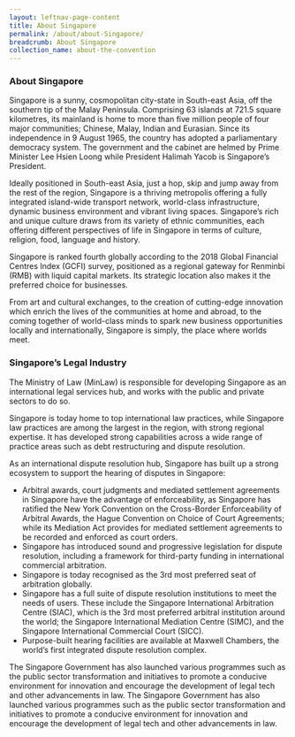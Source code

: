 ```yaml
---
layout: leftnav-page-content
title: About Singapore
permalink: /about/about-Singapore/
breadcrumb: About Singapore
collection_name: about-the-convention
---
```


### **About Singapore**

Singapore is a sunny, cosmopolitan city-state in South-east Asia, off the southern tip of the Malay Peninsula. Comprising 63 islands at 721.5 square kilometres, its mainland is home to more than five million people of four major communities; Chinese, Malay, Indian and Eurasian. Since its independence in 9 August 1965, the country has adopted a parliamentary democracy system. The government and the cabinet are helmed by Prime Minister Lee Hsien Loong while President Halimah Yacob is Singapore’s President.

Ideally positioned in South-east Asia, just a hop, skip and jump away from the rest of the region, Singapore is a thriving metropolis offering a fully integrated island-wide transport network, world-class infrastructure, dynamic business environment and vibrant living spaces. Singapore’s rich and unique culture draws from its variety of ethnic communities, each offering different perspectives of life in Singapore in terms of culture, religion, food, language and history.

Singapore is ranked fourth globally according to the 2018 Global Financial Centres Index (GCFI) survey, positioned as a regional gateway for Renminbi (RMB) with liquid capital markets. Its strategic location also makes it the preferred choice for businesses.

From art and cultural exchanges, to the creation of cutting-edge innovation which enrich the lives of the communities at home and abroad, to the coming together of world-class minds to spark new business opportunities locally and internationally, Singapore is simply, the place where worlds meet. 


### **Singapore’s Legal Industry**

The Ministry of Law (MinLaw) is responsible for developing Singapore as an international legal services hub, and works with the public and private sectors to do so. 

Singapore is today home to top international law practices, while Singapore law practices are among the largest in the region, with strong regional expertise. It has developed strong capabilities across a wide range of practice areas such as debt restructuring and dispute resolution. 

As an international dispute resolution hub, Singapore has built up a strong ecosystem to support the hearing of disputes in Singapore:
*	Arbitral awards, court judgments and mediated settlement agreements in Singapore have the advantage of enforceability, as Singapore has ratified the New York Convention on the Cross-Border Enforceability of Arbitral Awards, the Hague Convention on Choice of Court Agreements; while its Mediation Act provides for mediated settlement agreements to be recorded and enforced as court orders. 
*	Singapore has introduced sound and progressive legislation for dispute resolution, including a framework for third-party funding in international commercial arbitration. 
*	Singapore is today recognised as the 3rd most preferred seat of arbitration globally.
*	Singapore has a full suite of dispute resolution institutions to meet the needs of users. These include the Singapore International Arbitration Centre (SIAC), which is the 3rd most preferred arbitral institution around the world; the Singapore International Mediation Centre (SIMC), and the Singapore International Commercial Court (SICC). 
*	Purpose-built hearing facilities are available at Maxwell Chambers, the world’s first integrated dispute resolution complex. 

The Singapore Government has also launched various programmes such as the public sector transformation and initiatives to promote a conducive environment for innovation and encourage the development of legal tech and other advancements in law. 
The Singapore Government has also launched various programmes such as the public sector transformation and initiatives to promote a conducive environment for innovation and encourage the development of legal tech and other advancements in law. 
